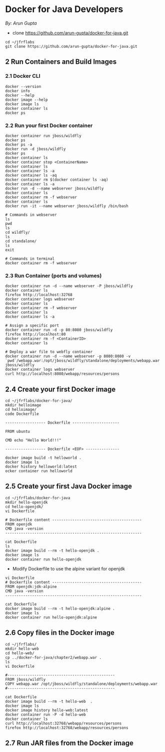 # Docker for Java Developers

*By: Arun Gupta*

- clone https://github.com/arun-gupta/docker-for-java.git

```
cd ~/jfrflabs
git clone https://github.com/arun-gupta/docker-for-java.git
```

## 2 Run Containers and Build Images

### 2.1 Docker CLI

```
docker --version
docker info
docker --help
docker image --help
docker image ls
docker container ls
docker ps
```

### 2.2 Run your first Docker container

```
docker container run jboss/wildfly
docker ps
docker ps -a
docker run -d jboss/wildfly
docker ps
docker container ls
docker container stop <ContainerName> 
docker container ls
docker container ls -a
docker container ls -aq
docker container rm $(docker container ls -aq)
docker container ls -a
docker run -d --name webserver jboss/wildfly
docker container ls
docker container rm -f webserver 
docker container ls
docker run -it --name webserver jboss/wildfly /bin/bash

# Commands in webserver
ls
pwd
ls
cd wildfly/
ls
cd standalone/
ls
exit

# Commands in terminal 
docker container rm -f webserver 

```

### 2.3 Run Container (ports and volumes)

```
docker container run -d --name webserver -P jboss/wildfly
docker container ls
firefox http://localhost:32768
docker container logs webserver 
docker container ls
docker container rm -f webserver 
docker container ls
docker container ls -a

# Assign a specific port
docker container run -d -p 80:8080 jboss/wildfly
firefox http://localhost:80
docker container rm -f <ContainerID>
docker container ls

# Deploy a war file to webfly container
docker container run -d --name webserver -p 8080:8080 -v `pwd`/webapp.war:/opt/jboss/wildfly/standalone/deployments/webapp.war  jboss/wildfly
docker container logs webserver 
curl http://localhost:8080/webapp/resources/persons
```

## 2.4 Create your first Docker image

```
cd ~/jfrflabs/docker-for-java/
mkdir helloimage
cd helloimage/
code Dockerfile

------------------ Dockerfile ---------------------

FROM ubuntu

CMD echo "Hello World!!!"

------------------ Dockerfile <EOF> ---------------

docker image build -t helloworld .
docker image ls
docker history helloworld:latest 
ocker container run helloworld
```

## 2.5 Create your first Java Docker image

```
cd ~/jfrflabs/docker-for-java
mkdir hello-openjdk
cd hello-openjdk/
vi Dockerfile

# Dockerfile content ----------------------------------------
FROM openjdk
CMD java -version
-------------------------------------------------------------

cat Dockerfile
ls
docker image build --rm -t hello-openjdk .
docker image ls
docker container run hello-openjdk
```
- Modify Dockerfile to use the alpine variant for openjdk

```
vi Dockerfile
# Dockerfile content ----------------------------------------
FROM openjdk:jdk-alpine
CMD java -version
-------------------------------------------------------------

cat Dockerfile
docker image build --rm -t hello-openjdk:alpine .
docker image ls
docker container run hello-openjdk:alpine
```

## 2.6 Copy files in the Docker image

```
cd ~/jfrflabs/
mkdir hello-web
cd hello-web/
cp ../docker-for-java/chapter2/webapp.war .
ls
vi Dockerfile

#------------------------------------------------
FROM jboss/wildfly
COPY webapp.war /opt/jboss/wildfly/standalone/deployments/webapp.war
#------------------------------------------------

cat Dockerfile 
docker image build --rm -t hello-web  .
docker image ls
docker image history hello-web:latest 
docker container run -P -d hello-web
docker container ls
curl http://localhost:32768/webapp/resources/persons
firefox http://localhost:32768/webapp/resources/persons
```

## 2.7 Run JAR files from the Docker image

```

```